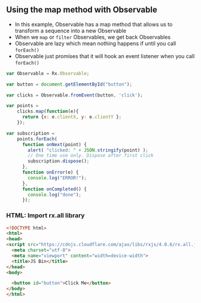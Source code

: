 ## Using the map method with Observable
- In this example, Observable has a map method that allows us to transform a sequence into a new Observable
- When we `map` or `filter` Observables, we get back Observables
- Observable are lazy which mean nothing happens if until you call `forEach()`
- Observable just promises that it will hook an event listener when you call `forEach()`

```js
var Observable = Rx.Observable;

var button = document.getElementById("button");

var clicks = Observable.fromEvent(button, 'click');

var points =
    clicks.map(function(e){
      return {x: e.clientX, y: e.clientY };
    });

var subscription =
    points.forEach(
      function onNext(point) {
        alert( "clicked: " + JSON.stringify(point) );
        // One time use only. Dispose after first click
        subscription.dispose();
      },
      function onError(e) {
        console.log("ERROR!");
      },
      function onCompleted() {
        console.log("done");
      });
```

### HTML: Import rx.all library
```html
<!DOCTYPE html>
<html>
<head>
<script src="https://cdnjs.cloudflare.com/ajax/libs/rxjs/4.0.6/rx.all.js"></script>
  <meta charset="utf-8">
  <meta name="viewport" content="width=device-width">
  <title>JS Bin</title>
</head>
<body>

  <button id="button">Click Me</button>
</body>
</html>
```
